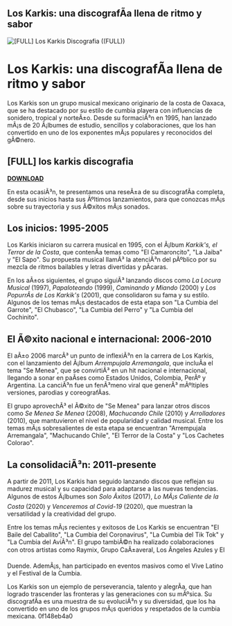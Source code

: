 ## Los Karkis: una discografÃ­a llena de ritmo y sabor

 
![\[FULL\] Los Karkis Discografia ((FULL))](https://encrypted-tbn2.gstatic.com/images?q=tbn:ANd9GcTD4YoOAD2kwAn-89zKrnwy8aRjX8Mg3oiLxYykpJIAe0C0vtgAVMN8)

 
# Los Karkis: una discografÃ­a llena de ritmo y sabor
 
Los Karkis son un grupo musical mexicano originario de la costa de Oaxaca, que se ha destacado por su estilo de cumbia playera con influencias de sonidero, tropical y norteÃ±o. Desde su formaciÃ³n en 1995, han lanzado mÃ¡s de 20 Ã¡lbumes de estudio, sencillos y colaboraciones, que los han convertido en uno de los exponentes mÃ¡s populares y reconocidos del gÃ©nero.
 
## [FULL] los karkis discografia


[**DOWNLOAD**](https://www.google.com/url?q=https%3A%2F%2Fshurll.com%2F2tKCTX&sa=D&sntz=1&usg=AOvVaw0lwHcXl0kJklkK9oYPKo60)

 
En esta ocasiÃ³n, te presentamos una reseÃ±a de su discografÃ­a completa, desde sus inicios hasta sus Ãºltimos lanzamientos, para que conozcas mÃ¡s sobre su trayectoria y sus Ã©xitos mÃ¡s sonados.
 
## Los inicios: 1995-2005
 
Los Karkis iniciaron su carrera musical en 1995, con el Ã¡lbum *Karkik's, el Terror de la Costa*, que contenÃ­a temas como "El Camaroncito", "La Jaiba" y "El Sapo". Su propuesta musical llamÃ³ la atenciÃ³n del pÃºblico por su mezcla de ritmos bailables y letras divertidas y pÃ­caras.
 
En los aÃ±os siguientes, el grupo siguiÃ³ lanzando discos como *La Locura Musical* (1997), *Papaloteando* (1999), *Caminando y Miando* (2000) y *Los PopurrÃ­s de Los Karkik's* (2001), que consolidaron su fama y su estilo. Algunos de los temas mÃ¡s destacados de esta etapa son "La Cumbia del Garrote", "El Chubasco", "La Cumbia del Perro" y "La Cumbia del Cochinito".
 
## El Ã©xito nacional e internacional: 2006-2010
 
El aÃ±o 2006 marcÃ³ un punto de inflexiÃ³n en la carrera de Los Karkis, con el lanzamiento del Ã¡lbum *Arrempujala Arremangala*, que incluÃ­a el tema "Se Menea", que se convirtiÃ³ en un hit nacional e internacional, llegando a sonar en paÃ­ses como Estados Unidos, Colombia, PerÃº y Argentina. La canciÃ³n fue un fenÃ³meno viral que generÃ³ mÃºltiples versiones, parodias y coreografÃ­as.
 
El grupo aprovechÃ³ el Ã©xito de "Se Menea" para lanzar otros discos como *Se Menea Se Menea* (2008), *Machucando Chile* (2010) y *Arrolladores* (2010), que mantuvieron el nivel de popularidad y calidad musical. Entre los temas mÃ¡s sobresalientes de esta etapa se encuentran "Arrempujala Arremangala", "Machucando Chile", "El Terror de la Costa" y "Los Cachetes Colorao".
 
## La consolidaciÃ³n: 2011-presente
 
A partir de 2011, Los Karkis han seguido lanzando discos que reflejan su madurez musical y su capacidad para adaptarse a las nuevas tendencias. Algunos de estos Ã¡lbumes son *Solo Ãxitos* (2017), *Lo MÃ¡s Caliente de la Costa* (2020) y *Venceremos al Covid-19* (2020), que muestran la versatilidad y la creatividad del grupo.
 
Entre los temas mÃ¡s recientes y exitosos de Los Karkis se encuentran "El Baile del Caballito", "La Cumbia del Coronavirus", "La Cumbia del Tik Tok" y "La Cumbia del AviÃ³n". El grupo tambiÃ©n ha realizado colaboraciones con otros artistas como Raymix, Grupo CaÃ±averal, Los Ãngeles Azules y El

Duende. AdemÃ¡s, han participado en eventos masivos como el Vive Latino y el Festival de la Cumbia.
 
Los Karkis son un ejemplo de perseverancia, talento y alegrÃ­a, que han logrado trascender las fronteras y las generaciones con su mÃºsica. Su discografÃ­a es una muestra de su evoluciÃ³n y su diversidad, que los ha convertido en uno de los grupos mÃ¡s queridos y respetados de la cumbia mexicana.
 0f148eb4a0
